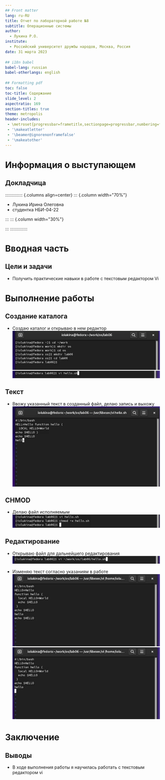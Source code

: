 ```yaml
---
## Front matter
lang: ru-RU
title: Отчет по лабораторной работе №8
subtitle: Операционные системы
author:
  - Лукина Р.О.
institute:
  - Российский университет дружбы народов, Москва, Россия
date: 31 марта 2023

## i18n babel
babel-lang: russian
babel-otherlangs: english

## Formatting pdf
toc: false
toc-title: Содержание
slide_level: 2
aspectratio: 169
section-titles: true
theme: metropolis
header-includes:
 - \metroset{progressbar=frametitle,sectionpage=progressbar,numbering=fraction}
 - '\makeatletter'
 - '\beamer@ignorenonframefalse'
 - '\makeatother'
---
```


# Информация о выступающем

## Докладчица

:::::::::::::: {.columns align=center}
::: {.column width="70%"}

  * Лукина Ирина Олеговна
  * студентка НБИ-04-22


:::
::: {.column width="30%"}


:::
::::::::::::::

# Вводная часть

## Цели и задачи

- Получить практические навыки в работе с текстовым редактором Vi


# Выполнение работы

## Создание каталога

- Создаю каталог и открываю в нем редактор
![Каталог](./image/1.png)
![Каталог](./image/2.png)

## Текст

- Ввожу указанный текст в созданный файл, делаю запись и выхожу
![Текст](./image/3.png)

## CHMOD

- Делаю файл исполняемым
![Команда](./image/4.png)

## Редактирование

- Открываю файл для дальнейшего редактирования
![Ввод в терминале](./image/5.png)

- Изменяю текст согласно указаниям в работе
![Редактирование](./image/6.png)
![Редактирование](./image/7.png)

# Заключение

## Выводы

- В ходе выполнения работы я научилась работать с текстовым редактором vi





